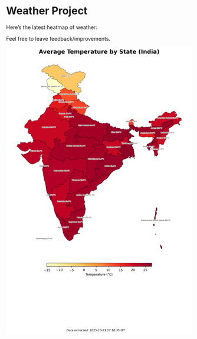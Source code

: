# Weather Project

Here’s the latest heatmap of weather:

Feel free to leave feedback/improvements.

![India Heatmap](docs/assets/india_heatmap.png?v=F98795)
